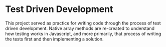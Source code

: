 # Test Driven Development
This project served as practice for writing code through the process of test driven development. Native array methods are re-created to understand how testing works in Javascript, and more primarily, that process of writing the tests first and then implementing a solution.

